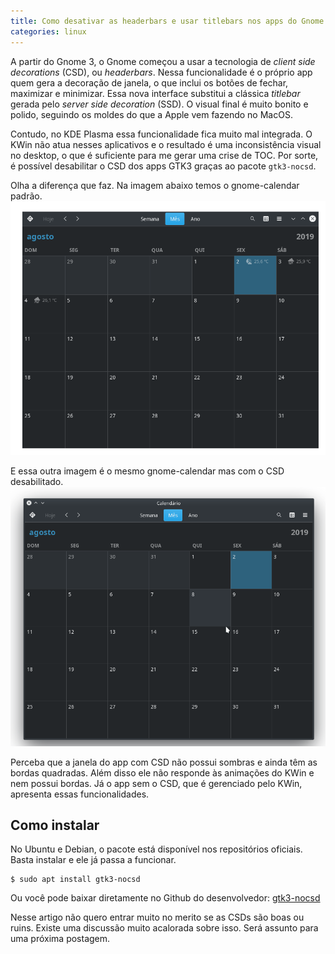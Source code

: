 ```yaml
---
title: Como desativar as headerbars e usar titlebars nos apps do Gnome
categories: linux
---
```

A partir do Gnome 3, o Gnome começou a usar a tecnologia de _client side decorations_ (CSD), ou _headerbars_. Nessa funcionalidade é o próprio app quem gera a decoração de janela, o que inclui os botões de fechar, maximizar e minimizar. Essa nova interface substitui a clássica _titlebar_  gerada pelo _server side decoration_ (SSD). O visual final é muito bonito e polido, seguindo os moldes do que a Apple vem fazendo no MacOS.

Contudo, no KDE Plasma essa funcionalidade fica muito mal integrada. O KWin não atua nesses aplicativos e o resultado é uma inconsistência visual no desktop, o que é suficiente para me gerar uma crise de TOC. Por sorte, é possível desabilitar o CSD dos apps GTK3 graças ao pacote `gtk3-nocsd`.

Olha a diferença que faz. Na imagem abaixo temos o gnome-calendar padrão.
![gnome-calendar com CSD](/assets/apps-screenshot/gnome-csd.png)

E essa outra imagem é o mesmo gnome-calendar mas com o CSD desabilitado.
![gnome-calendar sem CSD](/assets/apps-screenshot/gnome-nocsd.png)

Perceba que a janela do app com CSD não possui sombras e ainda têm as bordas quadradas. Além disso ele não responde às animações do KWin e nem possui bordas. Já o app sem o CSD, que é gerenciado pelo KWin, apresenta essas funcionalidades.

## Como instalar
No Ubuntu e Debian, o pacote está disponível nos repositórios oficiais. Basta instalar e ele já passa a funcionar.

```
$ sudo apt install gtk3-nocsd
```

Ou você pode baixar diretamente no Github do desenvolvedor: [gtk3-nocsd](https://github.com/PCMan/gtk3-nocsd)

Nesse artigo não quero entrar muito no merito se as CSDs são boas ou ruins. Existe uma discussão muito acalorada sobre isso. Será assunto para uma próxima postagem.
